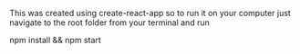 This was created using create-react-app so to run it on your computer just navigate to the root folder from your terminal and run

npm install && npm start
